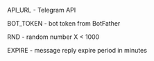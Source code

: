 API_URL - Telegram API

BOT_TOKEN - bot token from BotFather

RND - random number X < 1000

EXPIRE - message reply expire period in minutes